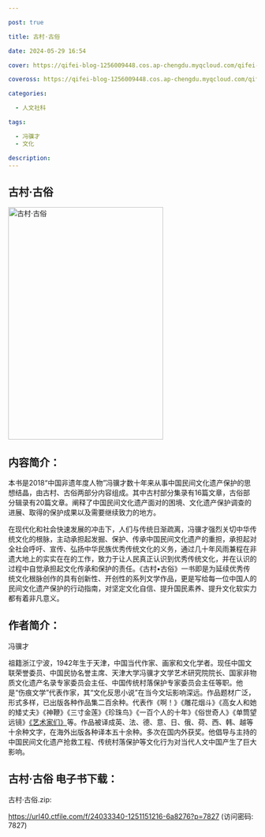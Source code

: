 ```yaml
---

post: true

title: 古村·古俗

date: 2024-05-29 16:54

cover: https://qifei-blog-1256009448.cos.ap-chengdu.myqcloud.com/qifei-blog/655220b4c458853aef1b0d0f.jpg

coveross: https://qifei-blog-1256009448.cos.ap-chengdu.myqcloud.com/qifei-blog/655220b4c458853aef1b0d0f.jpg

categories:

  - 人文社科

tags:

  - 冯骥才
  - 文化

description:
---
```


## 古村·古俗
<img alt="古村·古俗 " class="aligncenter loading" data-was-processed="true" decoding="async" fetchpriority="high" height="471" src="https://qifei-blog-1256009448.cos.ap-chengdu.myqcloud.com/qifei-blog/655220b4c458853aef1b0d0f.jpg " style="cursor: zoom-in;" width="314"/>

## 内容简介：

本书是2018“中国非遗年度人物”冯骥才数十年来从事中国民间文化遗产保护的思想结晶，由古村、古俗两部分内容组成。其中古村部分集录有16篇文章，古俗部分辑录有20篇文章。阐释了中国民间文化遗产面对的困境、文化遗产保护调查的进展、取得的保护成果以及需要继续致力的地方。

在现代化和社会快速发展的冲击下，人们与传统日渐疏离，冯骥才强烈关切中华传统文化的根脉，主动承担起发掘、保护、传承中国民间文化遗产的重担，承担起对全社会呼吁、宣传、弘扬中华民族优秀传统文化的义务，通过几十年风雨兼程在非遗大地上的实实在在的工作，致力于让人民真正认识到优秀传统文化，并在认识的过程中自觉承担起文化传承和保护的责任。《古村•古俗》一书即是为延续优秀传统文化根脉创作的具有创新性、开创性的系列文学作品，更是写给每一位中国人的民间文化遗产保护的行动指南，对坚定文化自信、提升国民素养、提升文化软实力都有着非凡意义。

## 作者简介：

冯骥才

祖籍浙江宁波，1942年生于天津，中国当代作家、画家和文化学者。现任中国文联荣誉委员、中国民协名誉主席、天津大学冯骥才文学艺术研究院院长、国家非物质文化遗产名录专家委员会主任、中国传统村落保护专家委员会主任等职。他是“伤痕文学”代表作家，其“文化反思小说”在当今文坛影响深远。作品题材广泛，形式多样，已出版各种作品集二百余种。代表作《啊！》《雕花烟斗》《高女人和她的矮丈夫》《神鞭》《三寸金莲》《珍珠鸟》《一百个人的十年》《俗世奇人》《单筒望远镜》<a href="https://www.huibooks.com/3348.html">《艺术家们》</a>等。作品被译成英、法、德、意、日、俄、荷、西、韩、越等十余种文字，在海外出版各种译本五十余种。多次在国内外获奖。他倡导与主持的中国民间文化遗产抢救工程、传统村落保护等文化行为对当代人文中国产生了巨大影响。

## 古村·古俗 电子书下载：

古村·古俗.zip: 

https://url40.ctfile.com/f/24033340-1251151216-6a8276?p=7827 (访问密码: 7827)
